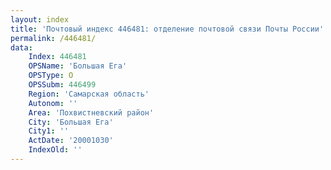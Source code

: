 ```yaml
---
layout: index
title: 'Почтовый индекс 446481: отделение почтовой связи Почты России'
permalink: /446481/
data:
    Index: 446481
    OPSName: 'Большая Ега'
    OPSType: О
    OPSSubm: 446499
    Region: 'Самарская область'
    Autonom: ''
    Area: 'Похвистневский район'
    City: 'Большая Ега'
    City1: ''
    ActDate: '20001030'
    IndexOld: ''
---
```

